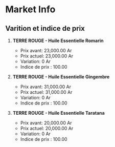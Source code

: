 # Market Info

## Varition et indice de prix

1. **TERRE ROUGE - Huile Essentielle Romarin**
   - Prix avant: 23,000.00 Ar
   - Prix actuel: 23,000.00 Ar
   - Variation: 0 Ar
   - Indice de prix : 100.00

2. **TERRE ROUGE - Huile Essentielle Gingembre**
   - Prix avant: 31,000.00 Ar
   - Prix actuel: 31,000.00 Ar
   - Variation: 0 Ar
   - Indice de prix : 100.00

3. **TERRE ROUGE - Huile Essentielle Taratana**
   - Prix avant: 20,000.00 Ar
   - Prix actuel: 20,000.00 Ar
   - Variation: 0 Ar
   - Indice de prix : 100.00

